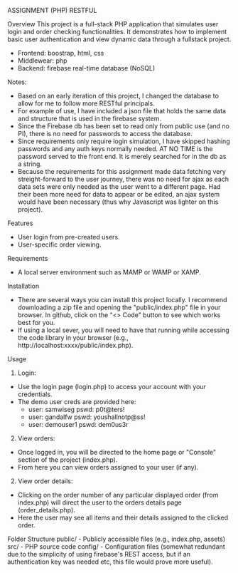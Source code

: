 ASSIGNMENT (PHP) RESTFUL

Overview
This project is a full-stack PHP application that simulates user login and order checking functionalities. It demonstrates how to implement basic user authentication and view dynamic data through a fullstack project.
   - Frontend: boostrap, html, css
   - Middlewear: php
   - Backend: firebase real-time database (NoSQL)

Notes:
  - Based on an early iteration of this project, I changed the database to allow for me to follow more RESTful principals. 
  - For example of use, I have included a json file that holds the same data and structure that is used in the firebase system.
  - Since the Firebase db has been set to read only from public use (and no PI), there is no need for passwords to access the database.
  - Since requirements only require login simulation, I have skipped hashing passwords and any auth keys normally needed. AT NO TIME is the password served to the front end. It is merely searched for in the db as a string.
  - Because the requirements for this assignment made data fetching very streight-forward to the user journey, there was no need for ajax as each data sets were only needed as the user went to a different page. Had their been more need for data to appear or be edited, an ajax system would have been necessary (thus why Javascript was lighter on this project).

Features
- User login from pre-created users.
- User-specific order viewing.

Requirements
- A local server environment such as MAMP or WAMP or XAMP.

Installation
- There are several ways you can install this project locally. I recommend downloading a zip file and opening the "public/index.php" file in your browser. In github, click on the "<> Code" button to see which works best for you.
- If using a local sever, you will need to have that running while accessing the code library in your browser (e.g., http://localhost:xxxx/public/index.php).

Usage
1. Login:
  - Use the login page (login.php) to access your account with your credentials.
  - The demo user creds are provided here:
    - user: samwiseg pswd: p0t@ters!
    - user: gandalfw pswd: youshallnotp@ss!
    - user: demouser1 pswd: dem0us3r
2. View orders:
  - Once logged in, you will be directed to the home page or "Console" section of the project (index.php).
  - From here you can view orders assigned to your user (if any).
2. View order details:
  - Clicking on the order number of any particular displayed order (from index.php) will direct the user to the orders details page (order_details.php).
  - Here the user may see all items and their details assigned to the clicked order.

Folder Structure
public/ - Publicly accessible files (e.g., index.php, assets)
src/ - PHP source code
config/ - Configuration files (somewhat redundant due to the simplicity of using firebase's REST access, but if an authentication key was needed etc, this file would prove more useful).
